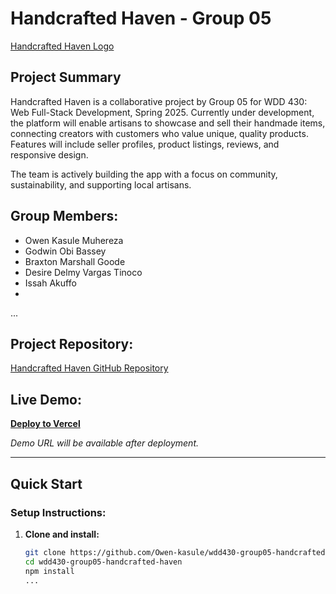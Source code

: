 # Handcrafted Haven - Group 05

[Handcrafted Haven Logo](https://images.unsplash.com/photo-1571864358655-eda1b38b2549?w=800&h=200&fit=crop)

## Project Summary
Handcrafted Haven is a collaborative project by Group 05 for WDD 430: Web Full-Stack Development, Spring 2025. Currently under development, the platform will enable artisans to showcase and sell their handmade items, connecting creators with customers who value unique, quality products. Features will include seller profiles, product listings, reviews, and responsive design.

The team is actively building the app with a focus on community, sustainability, and supporting local artisans.

## Group Members:
- Owen Kasule Muhereza
- Godwin Obi Bassey
- Braxton Marshall Goode
- Desire Delmy Vargas Tinoco
- Issah Akuffo
-
...

## Project Repository:
[Handcrafted Haven GitHub Repository](https://github.com/Owen-kasule/wdd430-group05-handcrafted-haven)

## Live Demo:
 **[Deploy to Vercel](https://vercel.com/new/clone?repository-url=https://github.com/Owen-kasule/wdd430-group05-handcrafted-haven)**

*Demo URL will be available after deployment.*

---

##  Quick Start

### Setup Instructions:
1. **Clone and install:**
   ```bash
   git clone https://github.com/Owen-kasule/wdd430-group05-handcrafted-haven.git
   cd wdd430-group05-handcrafted-haven
   npm install
   ...